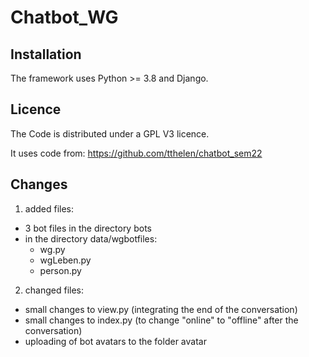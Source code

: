 # Chatbot_WG

## Installation
The framework uses Python >= 3.8 and Django.

## Licence
The Code is distributed under a GPL V3 licence.

It uses code from:
https://github.com/tthelen/chatbot_sem22

## Changes
1. added files: 
  - 3 bot files in the directory bots
  - in the directory data/wgbotfiles:
    - wg.py
    - wgLeben.py
    - person.py
2. changed files:
  - small changes to view.py (integrating the end of the conversation)
  - small changes to index.py (to change "online" to "offline" after the conversation)
  - uploading of bot avatars to the folder avatar
